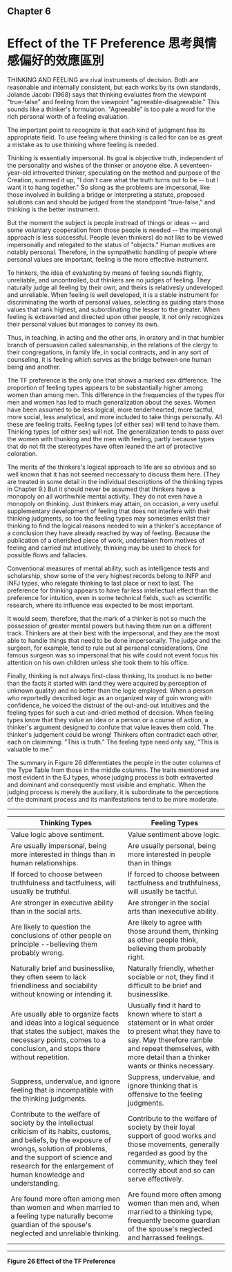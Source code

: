 ## Chapter 6  
# Effect of the TF Preference 思考與情感偏好的效應區別

THINKING AND FEELING are rival instruments of decision. Both are reasonable and internally consistent, but each works by its own standards, Jolande Jacobi (1968) says that thinking evaluates from the viewpoint "true-false" and feeling from the viewpoint "agreeable-disagreeable." This sounds like a thinker's formulation. "Agreeable" is too pale a word for the rich personal worth of a feeling evaluation.   

The important point to recognize is that each kind of judgment has its appropriate field. To use feeling where thinking is called for can be as great a mistake as to use thinking where feeling is needed.  

Thinking is essentially impersonal. Its goal is objective truth, independent of the personality and wishes of the thinker or anoyone else. A seventeen-year-old introverted thinker, speculating on the method and purpose of the Creation, summed it up, "I don't care what the truth turns out to be -- but I want it to hang together." So slong as the problems are impersonal, like those involved in building a bridge or interpreting a statute, proposed solutions can and should be judged from the standpoint "true-false," and thinking is the better instrument.  

But the moment the subject is people instread of things or ideas -- and some voluntary cooperation from those people is needed -- the impersonal approach is less successful. People (even thinkers) do not like to be viewed impersonally and relegated to the status of "objects." Human motives are notably personal. Therefore, in the sympathetic handling of people where personal values are important, feeling is the more effective instrument.  

To hinkers, the idea of evaluating by means of feeling sounds flighty, unreliable, and uncontrolled, but thinkers are no judges of feeling. They naturally judge all feeling by their own, and theirs is relativesly undeveloped and unreliable. When feeling is well developed, it is a stable instrument for discriminating the worth of personal values, selecting as guiding stars those values that rank highest, and subordinating the lesser to the greater. When feeling is extraverted and directed upon other people, it not only recognizes their personal values but manages to convey its own.  

Thus, in teaching, in acting and the other arts, in oratory and in that humbler branch of persuasion called salesmanship, in the relations of the clergy to their congregations, in family life, in social contracts, and in any sort of counseling, it is feeling which serves as the bridge between one human being and another.  

The TF preference is the only one that shows a marked sex difference. The proportion of feeling types appears to be substantially higher among women than among men. This difference in the frequencies of the types ffor men and women has led to much generalization about the sexes. Women have been assumed to be less logical, more tenderhearted, more tactful, more social, less analytical, and more included to take things personally. All these are feeling traits. Feeling types (of either sex) will tend to have them. Thinking types (of either sex) will not. The generalization tends to pass over the women with thunking and the men with feeling, partly because types that do not fit the stereotypes have often leaned the art of protective coloration.  

The merits of the thinkers's logical approach to life are so obvious and so well known that it has not seemed neccessary to discuss them here. (They are treated in some detail in the individual descriptions of the thinking types in Chapter 9.) But it should never be assumed that thinkers have a monopoly on all worthwhile mental activity. They do not even have a monopoly on thinking. Just thinkers may attain, on occasion, a very useful supplementary development of feeling that does not interfere with their thinking judgments, so too the feeling types may sometimes enlist their thinking to find the logical reasons needed to win a thinker's acceptance of a conclusion they have already reached by way of feeling. Because the publication of a cherished piece of work, undertaken from motives of feeling and carried out intuitively, thinking may be used to check for possible flows and fallacies.  

Conventional measures of mental ability, such as intelligence tests and scholarship, show some of the very highest records belong to INFP and INFJ types, who relegate thinking to last place or next to last. The preference for thinking appears to have far less intellectual effect than the preference for intuition, even in some technical fields, such as scientific research, where its influence was expected to be most important.  

It would seem, therefore, that the mark of a thinker is not so much the possession of greater mental powers but having them run on a different track. Thinkers are at their best with the impersonal, and they are the most able to handle things that need to be done impersonally. The judge and the surgeon, for example, tend to rule out all personal considerations. One famous surgeon was so impersonal that his wife could not event focus his attention on his own children unless she took them to his office.  

Finally, thinking is not always first-class thinking, Its product is no better than the facts it started with (and they were acquired by perception of unknown quality) and no better than the logic employed. When a person who reportedly described logic as an organized way of goin wrong with confidence, he voiced the distrust of the out-and-out intuitives and the feeling types for such a cut-and-dried method of decision. When feeling types know that they value an idea or a person or a course of action, a thinker's argument designed to confute that value leaves them cold. The thinker's judgement could be wrong! Thinkers often contradict each other, each on claimming. "This is truth." The feeling type need only say, "This is valuable to me."  

The summary in Figure 26 differentiates the people in the outer columns of the Type Table from those in the middle columns. The traits mentioned are most evident in the EJ types, whose judging process is both extraverted and dominant and consequently most visible and emphatic. When the judging process is merely the auxiliary, it is subordinate to the perceptions of the dominant process and its manifestations tend to be more moderate.  

------------------
| **Thinking Types** | **Feeling Types** |
| ----- | ----- |
| Value logic above sentiment. | Value sentiment above logic. |
| Are usually impersonal, being more interested in things than in human relationships. | Are usually personal, being more interested in people than in things |
| If forced to choose between truthfulness and tactfulness, will usually be truthful. | If forced to choose between tactfulness and truthfulness, will usually be tactful. |
| Are stronger in executive ability than in the social arts. | Are stronger in the social arts than inexecutive ability. |
| Are likely to question the conclusions of other people on principle --believing them probably wrong. | Are likely to agree with those around them, thinking as other people think, believing them probably right. |
| Naturally brief and businesslike, they often seem to lack friendliness and sociability without knowing or intending it. | Naturally friendly, whether sociable or not, they find it difficult to be brief and businesslike. |
| Are usually able to organize facts and ideas into a logical sequence that states the subject, makes the necessary points, comes to a conclusion, and stops there without repetition. | Uusually find it hard to known where to start a statement or in what order to present what they have to say. May therefore ramble and repeat themselves, with more detail than a thinker wants or thinks necessary. |
| Suppress, undervalue, and ignore feeling that is incompatible with the thinking judgments. | Suppress, undervalue, and ignore thinking that is offensive to the feeling judgments. |
| Contribute to the welfare of society by the intellectual criticism of its habits, customs, and beliefs, by the exposure of wrongs, solution of problems, and the support of science and research for the enlargement of human knowledge and understanding. | Contribute to the welfare of society by their loyal support of good works and those movements, generally regarded as good by the community, which they feel correctly about and so can serve effectively. |
| Are found more often among men than women and when married to a feeling type naturally become guardian of the spouse's neglected and unreliable thinking. | Are found more often among women than men and, when married to a thinking type, frequently become guardian of the spouse's neglected and harrassed feelings. |
------------------
**Figure 26 Effect of the TF Preference**
